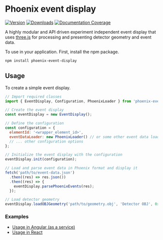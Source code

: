 # Phoenix event display

[![Version](https://img.shields.io/npm/v/phoenix-event-display.svg)](https://www.npmjs.com/package/phoenix-event-display)
[![Downloads](https://img.shields.io/npm/dt/phoenix-event-display.svg)](https://www.npmjs.com/package/phoenix-event-display)
[![Documentation Coverage](https://raw.github.com/HSF/phoenix/master/docs/api-docs/images/coverage-badge-documentation.svg)](https://hepsoftwarefoundation.org/phoenix/api-docs/coverage.html)

A highly modular and API driven experiment independent event display that uses [three.js](https://threejs.org) for processing and presenting detector geometry and event data.

To use in your application. First, install the npm package.

```sh
npm install phoenix-event-display
```

## Usage

To create a simple event display.

```js
// Import required classes
import { EventDisplay, Configuration, PhoenixLoader } from 'phoenix-event-display';

// Create the event display
const eventDisplay = new EventDisplay();

// Define the configuration
const configuration = {
  elementId: '<wrapper_element_id>',
  eventDataLoader: new PhoenixLoader() // or some other event data loader
  // ... other configuration options
};

// Initialize the event display with the configuration
eventDisplay.init(configuration);

// Load and parse event data in Phoenix format and display it
fetch('path/to/event-data.json')
  .then((res) => res.json())
  .then((res) => {
    eventDisplay.parsePhoenixEvents(res);
  });

// Load detector geometry
eventDisplay.loadOBJGeometry('path/to/geometry.obj', 'Detector OBJ', 0x8c8c8c /* color */);

```

### Examples

* [Usage in Angular (as a service)](https://github.com/HSF/phoenix/blob/master/packages/phoenix-ng/projects/phoenix-app/src/app/sections/lhcb/lhcb.component.ts)
* [Usage in React](https://github.com/9inpachi/phoenix-react/blob/master/src/App.js#L6-L31)
